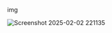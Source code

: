 img

![Screenshot 2025-02-02 221135](https://github.com/user-attachments/assets/21504615-77bc-4613-9106-eca74c0441a9)

